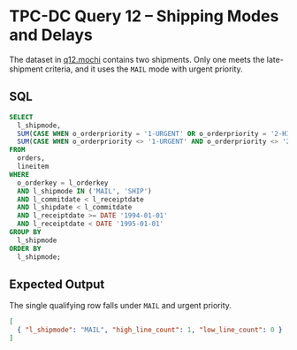 # TPC-DC Query 12 – Shipping Modes and Delays

The dataset in [q12.mochi](./q12.mochi) contains two shipments. Only one meets the late-shipment criteria, and it uses the `MAIL` mode with urgent priority.

## SQL
```sql
SELECT
  l_shipmode,
  SUM(CASE WHEN o_orderpriority = '1-URGENT' OR o_orderpriority = '2-HIGH' THEN 1 ELSE 0 END) AS high_line_count,
  SUM(CASE WHEN o_orderpriority <> '1-URGENT' AND o_orderpriority <> '2-HIGH' THEN 1 ELSE 0 END) AS low_line_count
FROM
  orders,
  lineitem
WHERE
  o_orderkey = l_orderkey
  AND l_shipmode IN ('MAIL', 'SHIP')
  AND l_commitdate < l_receiptdate
  AND l_shipdate < l_commitdate
  AND l_receiptdate >= DATE '1994-01-01'
  AND l_receiptdate < DATE '1995-01-01'
GROUP BY
  l_shipmode
ORDER BY
  l_shipmode;
```

## Expected Output
The single qualifying row falls under `MAIL` and urgent priority.
```json
[
  { "l_shipmode": "MAIL", "high_line_count": 1, "low_line_count": 0 }
]
```
